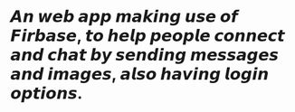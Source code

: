 
# 𝘼𝙣 𝙬𝙚𝙗 𝙖𝙥𝙥 𝙢𝙖𝙠𝙞𝙣𝙜 𝙪𝙨𝙚 𝙤𝙛 𝙁𝙞𝙧𝙗𝙖𝙨𝙚, 𝙩𝙤 𝙝𝙚𝙡𝙥 𝙥𝙚𝙤𝙥𝙡𝙚 𝙘𝙤𝙣𝙣𝙚𝙘𝙩 𝙖𝙣𝙙 𝙘𝙝𝙖𝙩 𝙗𝙮 𝙨𝙚𝙣𝙙𝙞𝙣𝙜 𝙢𝙚𝙨𝙨𝙖𝙜𝙚𝙨 𝙖𝙣𝙙 𝙞𝙢𝙖𝙜𝙚𝙨, 𝙖𝙡𝙨𝙤 𝙝𝙖𝙫𝙞𝙣𝙜 𝙡𝙤𝙜𝙞𝙣 𝙤𝙥𝙩𝙞𝙤𝙣𝙨.


